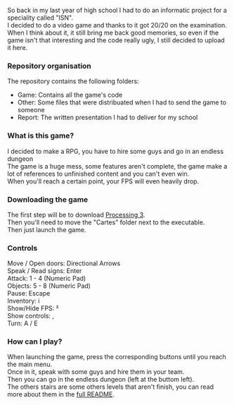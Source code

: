 So back in my last year of high school I had to do an informatic project for a speciality called "ISN".<br/>
I decided to do a video game and thanks to it got 20/20 on the examination.<br/>
When I think about it, it still bring me back good memories, so even if the game isn't that interesting and the code really ugly, I still decided to upload it here.

### Repository organisation
The repository contains the following folders:
- Game: Contains all the game's code
- Other: Some files that were distribuated when I had to send the game to someone
- Report: The written presentation I had to deliver for my school

### What is this game?
I decided to make a RPG, you have to hire some guys and go in an endless dungeon<br/>
The game is a huge mess, some features aren't complete, the game make a lot of references to unfinished content and you can't even win.<br/>
When you'll reach a certain point, your FPS will even heavily drop.

### Downloading the game
The first step will be to download [Processing 3](https://processing.org/download/).<br/>
Then you'll need to move the "Cartes" folder next to the executable.<br/>
Then just launch the game.

### Controls
Move / Open doors: Directional Arrows<br/>
Speak / Read signs: Enter<br/>
Attack: 1 - 4 (Numeric Pad)<br/>
Objects: 5 - 8 (Numeric Pad)<br/>
Pause: Escape<br/>
Inventory: i<br/>
Show/Hide FPS: ²<br/>
Show controls: ,<br/>
Turn: A / E

### How can I play?
When launching the game, press the corresponding buttons until you reach the main menu.<br/>
Once in it, speak with some guys and hire them in your team.<br/>
Then you can go in the endless dungeon (left at the buttom left).<br/>
The others stairs are some others levels that aren't finish, you can read more about them in the [full README](https://github.com/Xwilarg/ProjetISNProcessing/blob/master/Other/Read%20me%20please.txt#L55).
